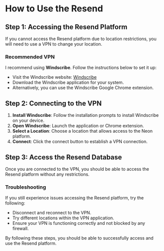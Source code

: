 # How to Use the Resend

## Step 1: Accessing the Resend Platform

If you cannot access the Resend platform due to location restrictions, you will need to use a VPN to change your location.

### Recommended VPN

I recommend using **Windscribe**. Follow the instructions below to set it up:

- Visit the Windscribe website: [Windscribe](https://windscribe.com/)
- Download the Windscribe application for your system.
- Alternatively, you can use the Windscribe Google Chrome extension.

## Step 2: Connecting to the VPN

1. **Install Windscribe**: Follow the installation prompts to install Windscribe on your device.
2. **Open Windscribe**: Launch the application or Chrome extension.
3. **Select a Location**: Choose a location that allows access to the Neon platform.
4. **Connect**: Click the connect button to establish a VPN connection.

## Step 3: Access the Resend Database

Once you are connected to the VPN, you should be able to access the Resend platform without any restrictions.

### Troubleshooting

If you still experience issues accessing the Resend platform, try the following:

- Disconnect and reconnect to the VPN.
- Try different locations within the VPN application.
- Ensure your VPN is functioning correctly and not blocked by any firewall.

By following these steps, you should be able to successfully access and use the Resend platform.
